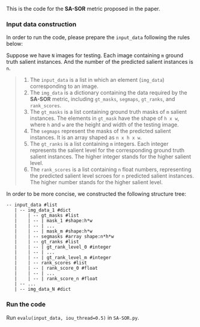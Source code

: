 This is the code for the **SA-SOR** metric proposed in the paper. 

### Input data construction

In order to run the code, please prepare the `input_data` following the rules below:

Suppose we have `N` images for testing. Each image containing `m` ground truth salient instances. And the number of the predicted salient instances is `n`. 

>1. The `input_data` is a list in which an element (`img_data`) corresponding to an image.  
>2. The `img_data` is a dictionary containing the data required by the **SA-SOR** metric, including `gt_masks`, `segmaps`, `gt_ranks`, and `rank_scores`.
>3. The `gt_masks` is a list containing ground truth masks of `m` salient instances. The elements in `gt_mask` have the shape of `h x w`, where `h` and `w` are the height and width of the testing image.
>4. The `segmaps` represent the masks of the predicted salient instances. It is an array shaped as `n x h x w`.
>5. The `gt_ranks` is a list containing `m` integers. Each integer represents the salient level for the corresponding ground truth salient instances. The higher integer stands for the higher salient level.
>6. The `rank_scores` is a list containing `n` float numbers, representing the predicted salient level scroes for `n` predicted salient instances. The higher number stands for the higher salient level.

In order to be more concise, we constructed the following structure tree:

```
-- input_data #list
   | -- img_data_1 #dict
   |    | -- gt_masks #list
   |    | -- | mask_1 #shape:h*w
   |    | -- | ...
   |    | -- | mask_m #shape:h*w
   |    | -- segmasks #array shape:n*h*w
   |    | -- gt_ranks #list
   |    | -- | gt_rank_level_0 #integer
   |    | -- | ...
   |    | -- | gt_rank_level_m #integer
   |    | -- rank_scores #list
   |    | -- | rank_score_0 #float
   |    | -- | ...
   |    | -- | rank_score_n #float
   | -- ...
   | -- img_data_N #dict
```

### Run the code

Run `evalu(input_data, iou_thread=0.5)` in `SA-SOR.py`.

